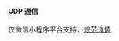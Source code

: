 #### UDP 通信

仅微信小程序平台支持，[规范详情](https://developers.weixin.qq.com/miniprogram/dev/api/network/udp/wx.createUDPSocket.html)
